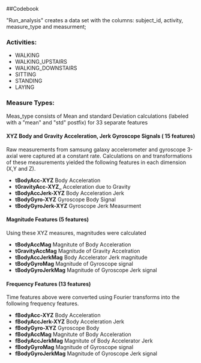 ##Codebook

"Run_analysis" creates a data set with the columns: subject_id, activity, measure_type and measurment;

### Activities:
* WALKING
* WALKING_UPSTAIRS
* WALKING_DOWNSTAIRS
* SITTING
* STANDING
* LAYING

### Measure Types:
Meas_type consists of Mean and standard Deviation calculations 
(labeled with a "mean" and "std" postfix)
for 33 separate features

#### XYZ Body and Gravity Acceleration, Jerk Gyroscope Signals ( 15 features)

Raw measurements from samsung galaxy accelerometer and gyroscope 3-axial were captured
at a constant rate. Calculations on and transformations of these measurements yielded the following features
in each dimension (X,Y and Z).  
* **tBodyAcc-XYZ**  Body Acceleration 
* **tGravityAcc-XYZ_** Acceleration due to Gravity
* **tBodyAccJerk-XYZ** Body Acceleration Jerk
* **tBodyGyro-XYZ** Gyroscope Body Signal
* **tBodyGyroJerk-XYZ** Gyroscope Jerk Measurment

#### Magnitude Features (5 features)

Using these XYZ measures, magnitudes were calculated
* **tBodyAccMag** Magnitute of Body Acceleration
* **tGravityAccMag** Magnitude of Gravity Accelration 
* **tBodyAccJerkMag** Body Accelerator Jerk magnitude
* **tBodyGyroMag**  Magnitude of Gyroscope signal 
* **tBodyGyroJerkMag**  Magnitude of Gyroscope Jerk signal

####  Frequency Features (13 features)

Time features above were converted using Fourier transforms into
the following frequency features.
* **fBodyAcc-XYZ**  Body Acceleration
* **fBodyAccJerk-XYZ** Body Acceleration Jerk
* **fBodyGyro-XYZ** Gyroscope Body
* **fBodyAccMag** Magnitute of Body Acceleration
* **fBodyAccJerkMag** Magnitute of Body Accelerator Jerk
* **fBodyGyroMag** Magnitude of Gyroscope signal
* **fBodyGyroJerkMag** Magnitude of Gyroscope Jerk signal


